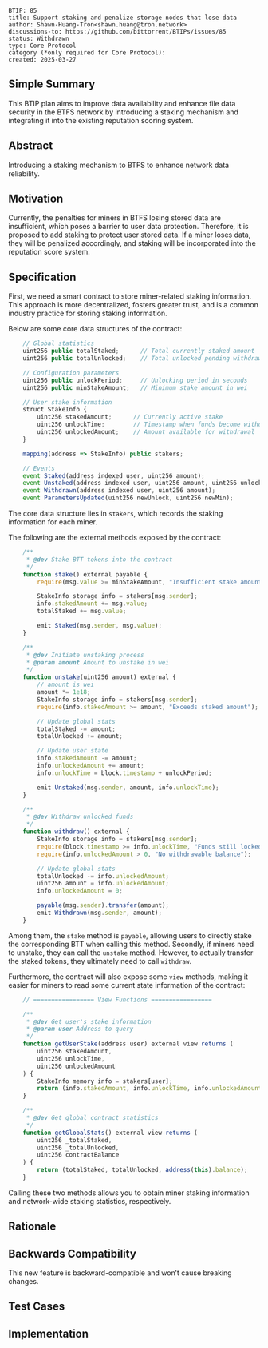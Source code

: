 ```
BTIP: 85
title: Support staking and penalize storage nodes that lose data
author: Shawn-Huang-Tron<shawn.huang@tron.network>
discussions-to: https://github.com/bittorrent/BTIPs/issues/85
status: Withdrawn
type: Core Protocol
category (*only required for Core Protocol):
created: 2025-03-27
```

## Simple Summary

This BTIP plan aims to improve data availability and enhance file data security in the BTFS network by introducing a staking mechanism and integrating it into the existing reputation scoring system.

## Abstract

Introducing a staking mechanism to BTFS to enhance network data reliability.

## Motivation

Currently, the penalties for miners in BTFS losing stored data are insufficient, which poses a barrier to user data protection. Therefore, it is proposed to add staking to protect user stored data. If a miner loses data, they will be penalized accordingly, and staking will be incorporated into the reputation score system.

## Specification

First, we need a smart contract to store miner-related staking information. This approach is more decentralized, fosters greater trust, and is a common industry practice for storing staking information.

Below are some core data structures of the contract:

```javascript
    // Global statistics
    uint256 public totalStaked;      // Total currently staked amount
    uint256 public totalUnlocked;    // Total unlocked pending withdrawal

    // Configuration parameters
    uint256 public unlockPeriod;     // Unlocking period in seconds
    uint256 public minStakeAmount;   // Minimum stake amount in wei

    // User stake information
    struct StakeInfo {
        uint256 stakedAmount;      // Currently active stake
        uint256 unlockTime;        // Timestamp when funds become withdrawable
        uint256 unlockedAmount;    // Amount available for withdrawal
    }

    mapping(address => StakeInfo) public stakers;

    // Events
    event Staked(address indexed user, uint256 amount);
    event Unstaked(address indexed user, uint256 amount, uint256 unlockTime);
    event Withdrawn(address indexed user, uint256 amount);
    event ParametersUpdated(uint256 newUnlock, uint256 newMin);
```

The core data structure lies in `stakers`, which records the staking information for each miner.

The following are the external methods exposed by the contract:

```javascript
    /**
     * @dev Stake BTT tokens into the contract
     */
    function stake() external payable {
        require(msg.value >= minStakeAmount, "Insufficient stake amount");

        StakeInfo storage info = stakers[msg.sender];
        info.stakedAmount += msg.value;
        totalStaked += msg.value;

        emit Staked(msg.sender, msg.value);
    }

    /**
     * @dev Initiate unstaking process
     * @param amount Amount to unstake in wei
     */
    function unstake(uint256 amount) external {
        // amount is wei
        amount *= 1e18;
        StakeInfo storage info = stakers[msg.sender];
        require(info.stakedAmount >= amount, "Exceeds staked amount");

        // Update global stats
        totalStaked -= amount;
        totalUnlocked += amount;

        // Update user state
        info.stakedAmount -= amount;
        info.unlockedAmount += amount;
        info.unlockTime = block.timestamp + unlockPeriod;

        emit Unstaked(msg.sender, amount, info.unlockTime);
    }

    /**
     * @dev Withdraw unlocked funds
     */
    function withdraw() external {
        StakeInfo storage info = stakers[msg.sender];
        require(block.timestamp >= info.unlockTime, "Funds still locked");
        require(info.unlockedAmount > 0, "No withdrawable balance");

        // Update global stats
        totalUnlocked -= info.unlockedAmount;
        uint256 amount = info.unlockedAmount;
        info.unlockedAmount = 0;

        payable(msg.sender).transfer(amount);
        emit Withdrawn(msg.sender, amount);
    }
```

Among them, the `stake` method is `payable`, allowing users to directly stake the corresponding BTT when calling this method. Secondly, if miners need to unstake, they can call the `unstake` method. However, to actually transfer the staked tokens, they ultimately need to call `withdraw`.

Furthermore, the contract will also expose some `view` methods, making it easier for miners to read some current state information of the contract:

```javascript
    // ================= View Functions =================

    /**
     * @dev Get user's stake information
     * @param user Address to query
     */
    function getUserStake(address user) external view returns (
        uint256 stakedAmount,
        uint256 unlockTime,
        uint256 unlockedAmount
    ) {
        StakeInfo memory info = stakers[user];
        return (info.stakedAmount, info.unlockTime, info.unlockedAmount);
    }

    /**
     * @dev Get global contract statistics
     */
    function getGlobalStats() external view returns (
        uint256 _totalStaked,
        uint256 _totalUnlocked,
        uint256 contractBalance
    ) {
        return (totalStaked, totalUnlocked, address(this).balance);
    }
```

Calling these two methods allows you to obtain miner staking information and network-wide staking statistics, respectively.

## Rationale

## Backwards Compatibility

This new feature is backward-compatible and won’t cause breaking changes.

## Test Cases

## Implementation

